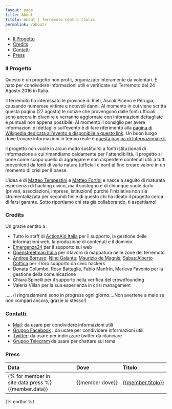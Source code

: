 ```yaml
---
layout: page
title: About
titolo: About | Terremoto Centro Italia
permalink: /about/
---
```


* [Il Progetto](#il-progetto)
* [Credits](#credits)
* [Contatti](#contatti)
* [Press](#press)

### Il Progetto


Questo è un progetto non profit, organizzato interamente da volontari. È nato per condividere informazioni utili e 
verificate sul Terremoto del 24 Agosto 2016 in Italia.

Il terremoto ha interessato le province di Rieti, Ascoli Piceno e Perugia, causando numerose vittime e notevoli danni. Al momento in cui viene scritta questa pagina (27 agosto) le notizie che provengono dalle fonti ufficiali sono ancora in divenire e verranno aggiornate con informazioni dettagliate e puntuali non appena possibile. Al momento il consiglio per avere informazioni di dettaglio sull'evento è di fare riferimento alla [pagina di Wikipedia dedicata all'evento e disponibile a questo link](https://it.wikipedia.org/wiki/Terremoto_del_Centro_Italia_del_2016). Un buon luogo dove trovare informazioni in tempo reale è [questa pagina di Internazionale.it](http://www.internazionale.it/live/terremoto-italia-amatrice-rieti)

Il progetto non vuole in alcun modo sostituirsi a fonti istituzionali di informazione a cui rimandiamo caldamente per l'attendibilità. Il progetto si pone come scopo quello di aggregare e non disperdere contenuti utili a tutti provenienti da fonti di varia natura (ufficiali e non) al fine creare valore in un momento di crisi per il paese.

L'idea è di [Matteo Tempestini](https://twitter.com/il_tempe) e [Matteo Fortini](https://twitter.com/matt_fortini) e nasce a seguito di maturata esperienza di hacking civico, ma il sostegno è di chiunque vuole darlo (privati, associazioni, imprese, istituzioni) purchè l'iniziativa non sia strumentalizzata per secondi fini e di questo chi ha ideato il progetto cerca di farsi garante. Sotto riportiamo chi sta già collaborando, ti aspettiamo!


### Credits

Un grazie sentito a :

- Tutto lo staff di [ActionAid Italia](https://www.actionaid.it/) per il supporto, la gestione delle informazioni web, la produzione di contenuti e il dominio.
- [Emergenza24](http://www.emergenza24.org) per il supporto sul web
- [Openstreetmap Italia](https://openstreetmap.it/) per il lavoro di mappatura nelle zone del terremoto
- [Andrea Borruso](https://twitter.com/aborruso); [Nino Galante](https://twitter.com/picomiles); [Maurizio de Magnis](https://twitter.com/olistik); [Sabas](https://twitter.com/__sabas);[Alberto Cottica](https://twitter.com/alberto_cottica) per il loro supporto da civic hackers
- Donata Columbo, Rosy Battaglia, Fabio Manfrin, Marieva Favonio per la gestione della comunicazione
- Chiara Spinelli per il supporto nella verifica del crowdfounding
- Valeria Villan per la sua esperienza in crisi management

..... 
(i ringraziamenti sono in progress ogni giorno....Non avertene a male se non compari ancora, grazie lo stesso!)



### Contatti
- [Mail](mailto:terremotocentroita@gmail.com): da usare per condividere informazioni utili
- [Gruppo Facebook](https://www.facebook.com/groups/1758670357733881/) : da usare per condividere informazioni utili
- [Twitter](https://twitter.com/terremotocentro): da usare per indirizzare twitter da rilanciare
- [Gruppo Telegram](https://telegram.me/joinchat/BgW6eEBsI3rLKsJk9L7FJg) da usare per chattare sul tema

### Press

Data         |Dove                    |Titolo
:---------------|:-----------------------|:------------
{% for member in site.data.press %}{{member.data}} | {{member.dove}} | [{{member.titolo}}]({{member.link}})
{% endfor %}